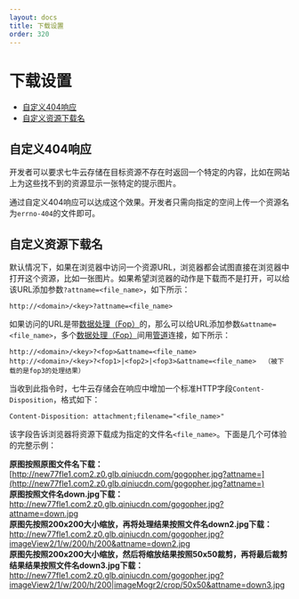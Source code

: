 ```yaml
---
layout: docs
title: 下载设置
order: 320
---
```


<a id="download-settings"></a>
# 下载设置

- [自定义404响应](#404-not-found)
- [自定义资源下载名](#download-friendly-name)

<a id="404-not-found"></a>
## 自定义404响应

开发者可以要求七牛云存储在目标资源不存在时返回一个特定的内容，比如在网站上为这些找不到的资源显示一张特定的提示图片。

通过自定义404响应可以达成这个效果。开发者只需向指定的空间上传一个资源名为`errno-404`的文件即可。

<a id="download-friendly-name"></a>
## 自定义资源下载名

默认情况下，如果在浏览器中访问一个资源URL，浏览器都会试图直接在浏览器中打开这个资源，比如一张图片。如果希望浏览器的动作是下载而不是打开，可以给该URL添加参数`?attname=<file_name>`，如下所示：

```
http://<domain>/<key>?attname=<file_name>
```

如果访问的URL是带[数据处理（Fop）](/docs/v6/api/overview/fop/index.html)的，那么可以给URL添加参数`&attname=<file_name>`，多个[数据处理（Fop）](/docs/v6/api/overview/fop/index.html)间用[管道](/docs/v6/api/overview/Fop/fop/pipeline.html)连接，如下所示：

```
http://<domain>/<key>?<fop>&attname=<file_name>
http://<domain>/<key>?<fop1>|<fop2>|<fop3>&attname=<file_name>  （被下载的是fop3的处理结果）

```

当收到此指令时，七牛云存储会在响应中增加一个标准HTTP字段`Content-Disposition`，格式如下：

```
Content-Disposition: attachment;filename="<file_name>"
```

该字段告诉浏览器将资源下载成为指定的文件名`<file_name>`。下面是几个可体验的完整示例：

**原图按照原图文件名下载：**<br>
[http://new77fle1.com2.z0.glb.qiniucdn.com/gogopher.jpg?attname=](http://new77fle1.com2.z0.glb.qiniucdn.com/gogopher.jpg?attname=)<br>
**原图按照文件名down.jpg下载：**<br>
<http://new77fle1.com2.z0.glb.qiniucdn.com/gogopher.jpg?attname=down.jpg><br>
**原图先按照200x200大小缩放，再将处理结果按照文件名down2.jpg下载：**<br>
<http://new77fle1.com2.z0.glb.qiniucdn.com/gogopher.jpg?imageView2/1/w/200/h/200&attname=down2.jpg><br>
**原图先按照200x200大小缩放，然后将缩放结果按照50x50裁剪，再将最后裁剪结果结果按照文件名down3.jpg下载：**<br>
<http://new77fle1.com2.z0.glb.qiniucdn.com/gogopher.jpg?imageView2/1/w/200/h/200|imageMogr2/crop/50x50&attname=down3.jpg>
